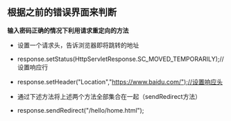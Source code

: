 
## 根据之前的错误界面来判断

**输入密码正确的情况下利用请求重定向的方法**

- 设置一个请求头，告诉浏览器即将跳转的地址
- response.setStatus(HttpServletResponse.SC_MOVED_TEMPORARILY);//设置响应行
- response.setHeader("Location","https://www.baidu.com/");//设置响应头

- 通过下述方法将上述两个方法全部集合在一起（sendRedirect方法）
- response.sendRedirect("/hello/home.html");
